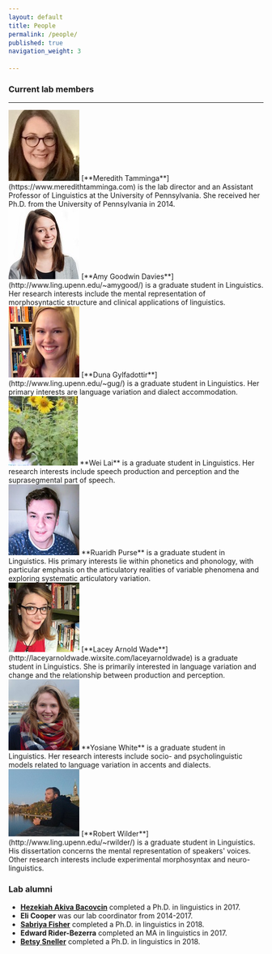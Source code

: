 ```yaml
---
layout: default
title: People
permalink: /people/
published: true
navigation_weight: 3
    
---
```


### Current lab members

***

<img src="/images/meredith.jpg"/>
[**Meredith Tamminga**](https://www.meredithtamminga.com) is the lab director and an Assistant Professor of Linguistics at the University of Pennsylvania. She received her Ph.D. from the University of Pennsylvania in 2014.

<br style="clear:both" />

<img src="/images/amy.jpg"/>
[**Amy Goodwin Davies**](http://www.ling.upenn.edu/~amygood/) is a graduate student in Linguistics. Her research interests include the mental representation of morphosyntactic structure and clinical applications of linguistics.

<br style="clear:both" />

<img src="/images/duna.jpg"/>
[**Duna Gylfadottir**](http://www.ling.upenn.edu/~gug/)  is a graduate student in Linguistics. Her primary interests are language variation and dialect accommodation.

<br style="clear:both" />

<img src="/images/wei.jpg"/>
**Wei Lai**  is a graduate student in Linguistics. Her research interests include speech production and perception and the suprasegmental part of speech.

<br style="clear:both" />

<img src="/images/ruaridh.jpg"/>
**Ruaridh Purse** is a graduate student in Linguistics. His primary interests lie within phonetics and phonology, with particular emphasis on the articulatory realities of variable phenomena and exploring systematic articulatory variation.

<br style="clear:both" />

<img src="/images/lacey.jpg"/>
[**Lacey Arnold Wade**](http://laceyarnoldwade.wixsite.com/laceyarnoldwade) is a graduate student in Linguistics. She is primarily interested in language variation and change and the relationship between production and perception.

<br style="clear:both" />

<img src="/images/yosiane.jpg"/>
**Yosiane White**  is a graduate student in Linguistics. Her research interests include socio- and psycholinguistic models related to language variation in accents and dialects.

<br style="clear:both" /> 

<img src="/images/rob.jpg"/>
[**Robert Wilder**](http://www.ling.upenn.edu/~rwilder/) is a graduate student in Linguistics. His dissertation concerns the mental representation of speakers' voices. Other research interests include experimental morphosyntax and neuro-linguistics.

<br style="clear:both" /> 

### Lab alumni

- [**Hezekiah Akiva Bacovcin**](http://www.hakivabacovcin.com/) completed a Ph.D. in linguistics in 2017. 
- **Eli Cooper** was our lab coordinator from 2014-2017. 
- [**Sabriya Fisher**](http://www.ling.upenn.edu/~sabriya/) completed a Ph.D. in linguistics in 2018. 
- **Edward Rider-Bezerra**  completed an MA in linguistics in 2017. 
- [**Betsy Sneller**](http://www.ling.upenn.edu/~esnell/) completed a Ph.D. in linguistics in 2018. 


